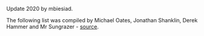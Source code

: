 
Update 2020 by mbiesiad.

The following list was compiled by Michael Oates, Jonathan Shanklin, Derek Hammer and Mr Sungrazer - [source](https://solohi.nrl.navy.mil/xcomets).
